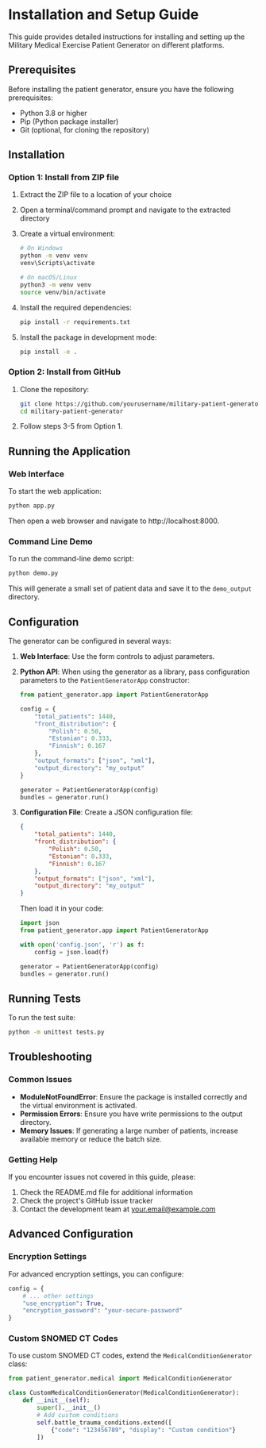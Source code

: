 # Installation and Setup Guide

This guide provides detailed instructions for installing and setting up the Military Medical Exercise Patient Generator on different platforms.

## Prerequisites

Before installing the patient generator, ensure you have the following prerequisites:

- Python 3.8 or higher
- Pip (Python package installer)
- Git (optional, for cloning the repository)

## Installation

### Option 1: Install from ZIP file

1. Extract the ZIP file to a location of your choice
2. Open a terminal/command prompt and navigate to the extracted directory
3. Create a virtual environment:

   ```bash
   # On Windows
   python -m venv venv
   venv\Scripts\activate
   
   # On macOS/Linux
   python3 -m venv venv
   source venv/bin/activate
   ```

4. Install the required dependencies:

   ```bash
   pip install -r requirements.txt
   ```

5. Install the package in development mode:

   ```bash
   pip install -e .
   ```

### Option 2: Install from GitHub

1. Clone the repository:

   ```bash
   git clone https://github.com/yourusername/military-patient-generator.git
   cd military-patient-generator
   ```

2. Follow steps 3-5 from Option 1.

## Running the Application

### Web Interface

To start the web application:

```bash
python app.py
```

Then open a web browser and navigate to http://localhost:8000.

### Command Line Demo

To run the command-line demo script:

```bash
python demo.py
```

This will generate a small set of patient data and save it to the `demo_output` directory.

## Configuration

The generator can be configured in several ways:

1. **Web Interface**: Use the form controls to adjust parameters.

2. **Python API**: When using the generator as a library, pass configuration parameters to the `PatientGeneratorApp` constructor:

   ```python
   from patient_generator.app import PatientGeneratorApp
   
   config = {
       "total_patients": 1440,
       "front_distribution": {
           "Polish": 0.50,
           "Estonian": 0.333,
           "Finnish": 0.167
       },
       "output_formats": ["json", "xml"],
       "output_directory": "my_output"
   }
   
   generator = PatientGeneratorApp(config)
   bundles = generator.run()
   ```

3. **Configuration File**: Create a JSON configuration file:

   ```json
   {
       "total_patients": 1440,
       "front_distribution": {
           "Polish": 0.50,
           "Estonian": 0.333,
           "Finnish": 0.167
       },
       "output_formats": ["json", "xml"],
       "output_directory": "my_output"
   }
   ```

   Then load it in your code:

   ```python
   import json
   from patient_generator.app import PatientGeneratorApp
   
   with open('config.json', 'r') as f:
       config = json.load(f)
   
   generator = PatientGeneratorApp(config)
   bundles = generator.run()
   ```

## Running Tests

To run the test suite:

```bash
python -m unittest tests.py
```

## Troubleshooting

### Common Issues

- **ModuleNotFoundError**: Ensure the package is installed correctly and the virtual environment is activated.
- **Permission Errors**: Ensure you have write permissions to the output directory.
- **Memory Issues**: If generating a large number of patients, increase available memory or reduce the batch size.

### Getting Help

If you encounter issues not covered in this guide, please:

1. Check the README.md file for additional information
2. Check the project's GitHub issue tracker
3. Contact the development team at your.email@example.com

## Advanced Configuration

### Encryption Settings

For advanced encryption settings, you can configure:

```python
config = {
    # ... other settings
    "use_encryption": True,
    "encryption_password": "your-secure-password"
}
```

### Custom SNOMED CT Codes

To use custom SNOMED CT codes, extend the `MedicalConditionGenerator` class:

```python
from patient_generator.medical import MedicalConditionGenerator

class CustomMedicalConditionGenerator(MedicalConditionGenerator):
    def __init__(self):
        super().__init__()
        # Add custom conditions
        self.battle_trauma_conditions.extend([
            {"code": "123456789", "display": "Custom condition"}
        ])
```